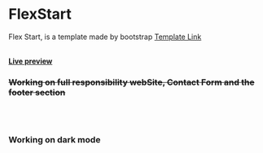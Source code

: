 # FlexStart
 Flex Start, is a template made by bootstrap <a href="https://bootstrapmade.com/flexstart-bootstrap-startup-template/">Template Link</a><br><br>
 
 
<a href="https://karimaziz69.github.io/FlexStart/"><b>Live preview</b></a><br>

<h3><s>Working on full responsibility webSite, Contact Form and the footer section</s></h3><br><br>
<h3>Working on dark mode</h3>
